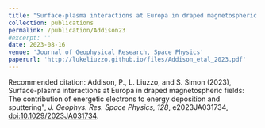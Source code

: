 ```yaml
---
title: "Surface-plasma interactions at Europa in draped magnetospheric fields: The contribution of energetic electrons to energy deposition and sputtering"
collection: publications
permalink: /publication/Addison23
#excerpt: ''
date: 2023-08-16
venue: 'Journal of Geophysical Research, Space Physics'
paperurl: 'http://lukeliuzzo.github.io/files/Addison_etal_2023.pdf'
---
```


Recommended citation: Addison, P., L. Liuzzo, and S. Simon (2023), Surface-plasma interactions at Europa in draped magnetospheric fields: The contribution of energetic electrons to energy deposition and sputtering", <i>J. Geophys. Res. Space Physics, 128</i>, e2023JA031734, [doi:10.1029/2023JA031734](https://doi.org/10.1029/2023JA031734).
